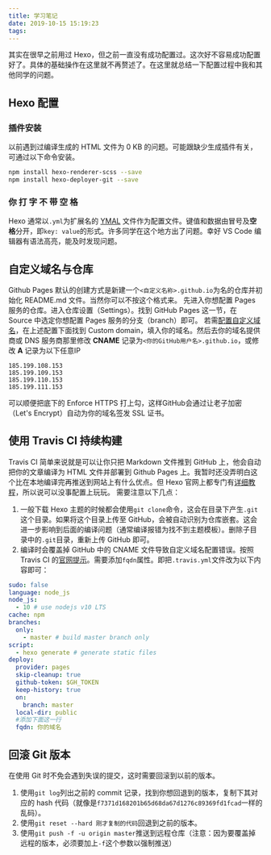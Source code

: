 ```yaml
---
title: 学习笔记
date: 2019-10-15 15:19:23
tags:
---
```

其实在很早之前用过 Hexo，但之前一直没有成功配置过。这次好不容易成功配置好了。具体的基础操作在这里就不再赘述了。在这里就总结一下配置过程中我和其他同学的问题。
## Hexo 配置
### 插件安装
以前遇到过编译生成的 HTML 文件为 0 KB 的问题。可能跟缺少生成插件有关，可通过以下命令安装。
```bash
npm install hexo-renderer-scss --save
npm install hexo-deployer-git --save
```
### 你 打 字 不 带 空 格
Hexo 通常以`.yml`为扩展名的 [YMAL](https://zh.wikipedia.org/wiki/YAML) 文件作为配置文件。键值和数据由冒号及**空格**分开，即`key: value`的形式。许多同学在这个地方出了问题。幸好 VS Code 编辑器有语法高亮，能及时发现问题。
## 自定义域名与仓库
Github Pages 默认的创建方式是新建一个`<自定义名称>.github.io`为名的仓库并初始化 README.md 文件。当然你可以不按这个格式来。
先进入你想配置 Pages 服务的仓库。进入仓库设置（Settings）。找到 GitHub Pages 这一节，在 Source 中选定你想配置 Pages 服务的分支（branch）即可。
若需[配置自定义域名](https://help.github.com/en/articles/managing-a-custom-domain-for-your-github-pages-site)，在上述配置下面找到 Custom domain，填入你的域名。然后去你的域名提供商或 DNS 服务商那里修改 **CNAME** 记录为`<你的GitHub用户名>.github.io`，或修改 **A** 记录为以下任意IP
```
185.199.108.153
185.199.109.153
185.199.110.153
185.199.111.153
```
可以顺便把底下的 Enforce HTTPS 打上勾，这样GitHub会通过让老子加密（Let's Encrypt）自动为你的域名签发 SSL 证书。
## 使用 Travis CI 持续构建
Travis CI 简单来说就是可以让你只把 Markdown 文件推到 GitHub 上，他会自动把你的文章编译为 HTML 文件并部署到 Github Pages 上。我暂时还没弄明白这个比在本地编译完再推送到网站上有什么优点。但 Hexo 官网上都专门有[详细教程](https://hexo.io/zh-cn/docs/github-pages)，所以说可以没事配置上玩玩。
需要注意以下几点：
1. 一般下载 Hexo 主题的时候都会使用`git clone`命令，这会在目录下产生`.git`这个目录。如果将这个目录上传至 GitHub，会被自动识别为仓库嵌套。这会进一步影响到后面的编译问题（通常编译报错为找不到主题模板）。删除子目录中的`.git`目录，重新上传 GitHub 即可。
2. 编译时会覆盖掉 GitHub 中的 CNAME 文件导致自定义域名配置错误。按照 Travis CI 的[官网提示](https://docs.travis-ci.com/user/deployment/pages/)。需要添加`fqdn`属性。即把`.travis.yml`文件改为以下内容即可：
```yml
sudo: false
language: node_js
node_js:
  - 10 # use nodejs v10 LTS
cache: npm
branches:
  only:
    - master # build master branch only
script:
  - hexo generate # generate static files
deploy:
  provider: pages
  skip-cleanup: true
  github-token: $GH_TOKEN
  keep-history: true
  on:
    branch: master
  local-dir: public
  #添加下面这一行
  fqdn: 你的域名
  ```
  ## 回滚 Git 版本
  在使用 Git 时不免会遇到失误的提交，这时需要回滚到以前的版本。
  1. 使用`git log`列出之前的 commit 记录，找到你想回退到的版本，复制下其对应的 hash 代码（就像是`f7371d168201b65d68da67d1276c89369fd1fcad`一样的乱码）。
  2. 使用`git reset --hard 刚才复制的代码`回退到之前的版本。
  3. 使用`git push -f -u origin master`推送到远程仓库（注意：因为要覆盖掉远程的版本，必须要加上`-f`这个参数以强制推送）
